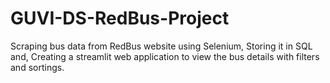 # GUVI-DS-RedBus-Project
Scraping bus data from RedBus website using Selenium,
Storing it in SQL and,
Creating a streamlit web application to view the bus details with filters and sortings.
